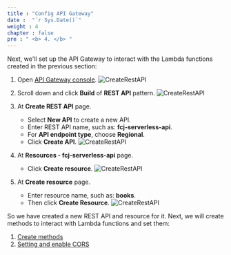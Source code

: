 ```yaml
---
title : "Config API Gateway"
date :  "`r Sys.Date()`" 
weight : 4
chapter : false
pre : " <b> 4. </b> "
---
```

Next, we'll set up the API Gateway to interact with the Lambda functions created in the previous section:

1. Open [API Gateway console](https://ap-southeast-2.console.aws.amazon.com/apigateway/main/apis?region=ap-southeast-2).
![CreateRestAPI](/000079-Book-store-Book-store-front-end-code-calling-API-Gateway/images/temp/1/50.png?width=90pc)

2. Scroll down and click **Build** of **REST API** pattern.
![CreateRestAPI](/000079-Book-store-Book-store-front-end-code-calling-API-Gateway/images/temp/1/51.png?width=90pc)

3. At **Create REST API** page.
    - Select **New API** to create a new API.
    - Enter REST API name, such as: **fcj-serverless-api**.
    - For **API endpoint type**, choose **Regional**.
    - Click **Create API**.
![CreateRestAPI](/000079-Book-store-Book-store-front-end-code-calling-API-Gateway/images/temp/1/52.png?width=90pc)

4. At **Resources - fcj-serverless-api** page.
    - Click **Create resource**.
![CreateRestAPI](/000079-Book-store-Book-store-front-end-code-calling-API-Gateway/images/temp/1/53.png?width=90pc)

5. At **Create resource** page.
    - Enter resource name, such as: **books**.
    - Then click **Create Resource**.
![CreateRestAPI](/000079-Book-store-Book-store-front-end-code-calling-API-Gateway/images/temp/1/54.png?width=90pc)

So we have created a new REST API and resource for it. Next, we will create methods to interact with Lambda functions and set them:
1. [Create methods](4-1-create-methods/)
2. [Setting and enable CORS](4-2-setting-and-cors/)

